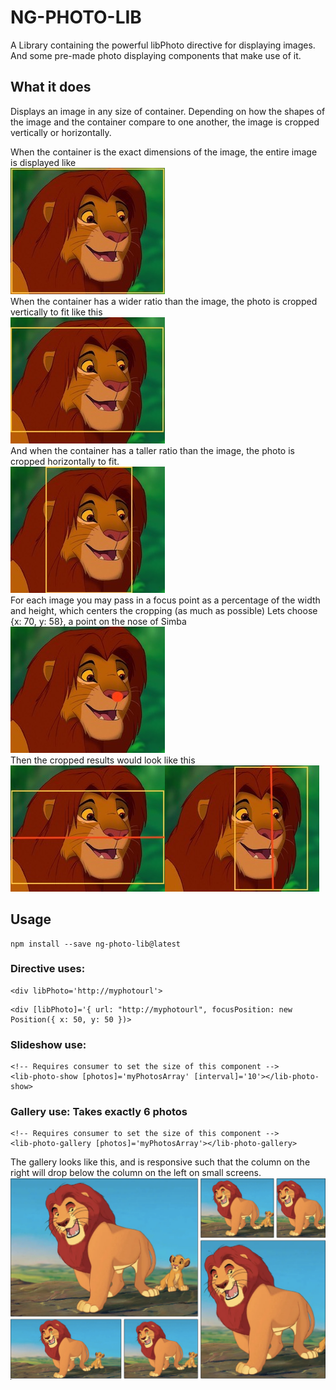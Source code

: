 # NG-PHOTO-LIB

A Library containing the powerful libPhoto directive for displaying images. And some pre-made photo displaying components that make use of it.

## What it does

Displays an image in any size of container. Depending on how the shapes of the image and the container compare to one another, the image is cropped vertically or horizontally.

<div>
When the container is the exact dimensions of the image, the entire image is displayed like 
<div><img src="projects/ng-photo-lib/Simba-perfect.jpg"/></div>
</div>

<div>
When the container has a wider ratio than the image, the photo is cropped vertically to fit like this
<div><img src="projects/ng-photo-lib/Simba-wide.jpeg"/></div>
</div>

<div>
And when the container has a taller ratio than the image, the photo is cropped horizontally to fit.
<div><img src="projects/ng-photo-lib/Simba-tall.jpeg"/></div>
</div>

<div>
For each image you may pass in a focus point as a percentage of the width and height, which centers the cropping (as much as possible)
Lets choose {x: 70, y: 58}, a point on the nose of Simba

<div><img src="projects/ng-photo-lib/Simba-marked.jpeg"/></div>
</div>

<div>
Then the cropped results would look like this
<div><img src="projects/ng-photo-lib/Simba-wide-nose.jpeg"/><img src="projects/ng-photo-lib/Simba-tall-nose.jpeg"/></div>
</div>





## Usage

```
npm install --save ng-photo-lib@latest
```

### Directive uses:
```
<div libPhoto='http://myphotourl'>
```

```
<div [libPhoto]='{ url: "http://myphotourl", focusPosition: new Position({ x: 50, y: 50 })>
```

### Slideshow use:

```
<!-- Requires consumer to set the size of this component -->
<lib-photo-show [photos]='myPhotosArray' [interval]='10'></lib-photo-show>
```

### Gallery use: Takes exactly 6 photos

```
<!-- Requires consumer to set the size of this component -->
<lib-photo-gallery [photos]='myPhotosArray'></lib-photo-gallery>
```


<div>
The gallery looks like this, and is responsive such that the column on the right will drop below the column on the left on small screens.
<div><img src="projects/ng-photo-lib/gallery-demo.png"/></div>
</div>
